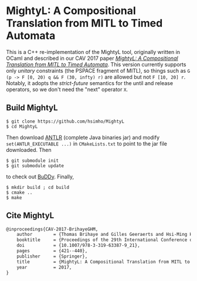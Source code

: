 # MightyL: A Compositional Translation from MITL to Timed Automata

This is a C++ re-implementation of the MightyL tool, originally written in OCaml and described in our CAV 2017 paper [*MightyL: A Compositional Translation from MITL to Timed Automata*](https://hal.science/hal-01525524). This version currently supports only *unitary* constraints (the PSPACE fragment of MITL), so things such as ```G (p -> F [0, 20) q && F (30, infty) r)``` are allowed but not ```F [10, 20] r```. Notably, it adopts the *strict-future* semantics for the until and release operators, so we don't need the "next" operator ```X```.


## Build MightyL

```console
$ git clone https://github.com/hsimho/MightyL
$ cd MightyL
```
Then download [ANTLR](https://www.antlr.org/download.html) (complete Java binaries jar) and modify
```set(ANTLR_EXECUTABLE ...)``` in ```CMakeLists.txt``` to point to the jar file downloaded.
Then
```
$ git submodule init
$ git submodule update
```
to check out [BuDDy](https://github.com/jgcoded/BuDDy). Finally,
```
$ mkdir build ; cd build
$ cmake ..
$ make
```

## Cite MightyL 

```latex
@inproceedings{CAV-2017-BrihayeGHM,
	author        = {Thomas Brihaye and Gilles Geeraerts and Hsi-Ming Ho and Benjamin Monmege},
	booktitle     = {Proceedings of the 29th International Conference on Computer Aided Verification, Part I},
	doi           = {10.1007/978-3-319-63387-9_21},
	pages         = {421--440},
	publisher     = {Springer},
	title         = {MightyL: A Compositional Translation from MITL to Timed Automata},
	year          = 2017,
}
```
